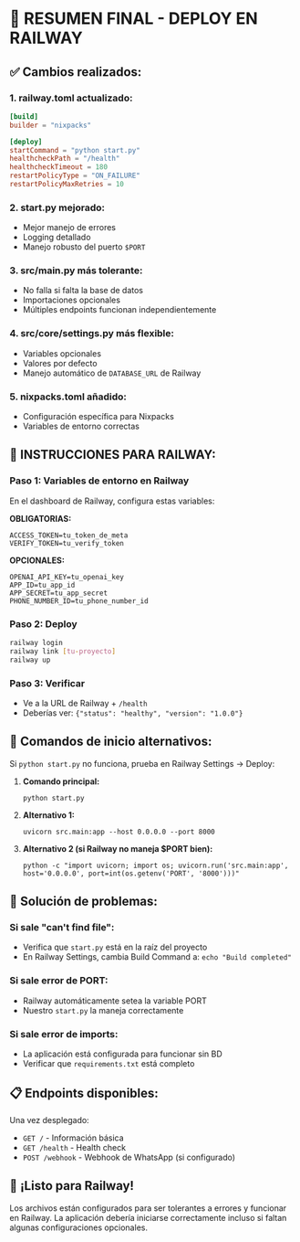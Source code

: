 # 🚀 RESUMEN FINAL - DEPLOY EN RAILWAY

## ✅ Cambios realizados:

### 1. **railway.toml** actualizado:
```toml
[build]
builder = "nixpacks"

[deploy]
startCommand = "python start.py"
healthcheckPath = "/health"
healthcheckTimeout = 180
restartPolicyType = "ON_FAILURE"
restartPolicyMaxRetries = 10
```

### 2. **start.py** mejorado:
- Mejor manejo de errores
- Logging detallado
- Manejo robusto del puerto `$PORT`

### 3. **src/main.py** más tolerante:
- No falla si falta la base de datos
- Importaciones opcionales
- Múltiples endpoints funcionan independientemente

### 4. **src/core/settings.py** más flexible:
- Variables opcionales
- Valores por defecto
- Manejo automático de `DATABASE_URL` de Railway

### 5. **nixpacks.toml** añadido:
- Configuración específica para Nixpacks
- Variables de entorno correctas

## 🎯 INSTRUCCIONES PARA RAILWAY:

### Paso 1: Variables de entorno en Railway
En el dashboard de Railway, configura estas variables:

**OBLIGATORIAS:**
```
ACCESS_TOKEN=tu_token_de_meta
VERIFY_TOKEN=tu_verify_token
```

**OPCIONALES:**
```
OPENAI_API_KEY=tu_openai_key
APP_ID=tu_app_id
APP_SECRET=tu_app_secret
PHONE_NUMBER_ID=tu_phone_number_id
```

### Paso 2: Deploy
```bash
railway login
railway link [tu-proyecto]
railway up
```

### Paso 3: Verificar
- Ve a la URL de Railway + `/health`
- Deberías ver: `{"status": "healthy", "version": "1.0.0"}`

## 🔧 Comandos de inicio alternativos:

Si `python start.py` no funciona, prueba en Railway Settings → Deploy:

1. **Comando principal:**
   ```
   python start.py
   ```

2. **Alternativo 1:**
   ```
   uvicorn src.main:app --host 0.0.0.0 --port 8000
   ```

3. **Alternativo 2 (si Railway no maneja $PORT bien):**
   ```
   python -c "import uvicorn; import os; uvicorn.run('src.main:app', host='0.0.0.0', port=int(os.getenv('PORT', '8000')))"
   ```

## 🚨 Solución de problemas:

### Si sale "can't find file":
- Verifica que `start.py` está en la raíz del proyecto
- En Railway Settings, cambia Build Command a: `echo "Build completed"`

### Si sale error de PORT:
- Railway automáticamente setea la variable PORT
- Nuestro `start.py` la maneja correctamente

### Si sale error de imports:
- La aplicación está configurada para funcionar sin BD
- Verificar que `requirements.txt` está completo

## 📋 Endpoints disponibles:

Una vez desplegado:
- `GET /` - Información básica
- `GET /health` - Health check
- `POST /webhook` - Webhook de WhatsApp (si configurado)

## 🎉 ¡Listo para Railway!

Los archivos están configurados para ser tolerantes a errores y funcionar en Railway. La aplicación debería iniciarse correctamente incluso si faltan algunas configuraciones opcionales.

